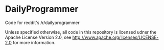 DailyProgrammer
===============

Code for reddit's /r/dailyprogrammer

Unless specified otherwise, all code in this repository is licensed udner the Apache License Version 2.0, see http://www.apache.org/licenses/LICENSE-2.0 for more information.
